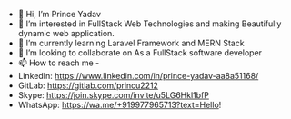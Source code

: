 - 👋 Hi, I’m Prince Yadav
- 👀 I’m interested in FullStack Web Technologies and making Beautifully dynamic web application.
- 🌱 I’m currently learning Laravel Framework and MERN Stack
- 💞️ I’m looking to collaborate on As a FullStack software developer 
- 📫 How to reach me -
-   LinkedIn: https://www.linkedin.com/in/prince-yadav-aa8a51168/
-   GitLab: https://gitlab.com/princu2212
-   Skype: https://join.skype.com/invite/u5LG6Hkl1bfP
-   WhatsApp: https://wa.me/+919977965713?text=Hello!
<!---
princu2212/princu2212 is a ✨ special ✨ repository because its `README.md` (this file) appears on your GitHub profile.
You can click the Preview link to take a look at your changes.
--->
